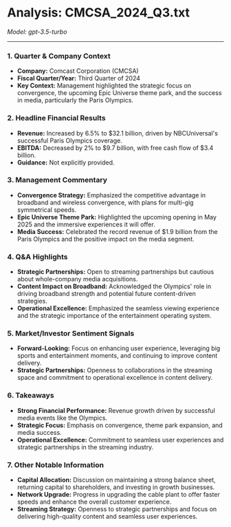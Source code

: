 # Analysis: CMCSA_2024_Q3.txt

*Model: gpt-3.5-turbo*

---

### 1. Quarter & Company Context
- **Company:** Comcast Corporation (CMCSA)
- **Fiscal Quarter/Year:** Third Quarter of 2024
- **Key Context:** Management highlighted the strategic focus on convergence, the upcoming Epic Universe theme park, and the success in media, particularly the Paris Olympics.

### 2. Headline Financial Results
- **Revenue:** Increased by 6.5% to $32.1 billion, driven by NBCUniversal's successful Paris Olympics coverage.
- **EBITDA:** Decreased by 2% to $9.7 billion, with free cash flow of $3.4 billion.
- **Guidance:** Not explicitly provided.

### 3. Management Commentary
- **Convergence Strategy:** Emphasized the competitive advantage in broadband and wireless convergence, with plans for multi-gig symmetrical speeds.
- **Epic Universe Theme Park:** Highlighted the upcoming opening in May 2025 and the immersive experiences it will offer.
- **Media Success:** Celebrated the record revenue of $1.9 billion from the Paris Olympics and the positive impact on the media segment.

### 4. Q&A Highlights
- **Strategic Partnerships:** Open to streaming partnerships but cautious about whole-company media acquisitions.
- **Content Impact on Broadband:** Acknowledged the Olympics' role in driving broadband strength and potential future content-driven strategies.
- **Operational Excellence:** Emphasized the seamless viewing experience and the strategic importance of the entertainment operating system.

### 5. Market/Investor Sentiment Signals
- **Forward-Looking:** Focus on enhancing user experience, leveraging big sports and entertainment moments, and continuing to improve content delivery.
- **Strategic Partnerships:** Openness to collaborations in the streaming space and commitment to operational excellence in content delivery.

### 6. Takeaways
- **Strong Financial Performance:** Revenue growth driven by successful media events like the Olympics.
- **Strategic Focus:** Emphasis on convergence, theme park expansion, and media success.
- **Operational Excellence:** Commitment to seamless user experiences and strategic partnerships in the streaming industry.

### 7. Other Notable Information
- **Capital Allocation:** Discussion on maintaining a strong balance sheet, returning capital to shareholders, and investing in growth businesses.
- **Network Upgrade:** Progress in upgrading the cable plant to offer faster speeds and enhance the overall customer experience.
- **Streaming Strategy:** Openness to strategic partnerships and focus on delivering high-quality content and seamless user experiences.